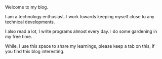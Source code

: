 Welcome to my blog.

I am a technology enthusiast. I work towards keeping myself close to any technical developments.

I also read a lot, I write programs almost every day. I do some gardening in my free time.

While, I use this space to share my learnings, please keep a tab on this, if you find this blog interesting.